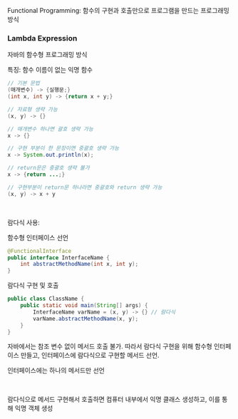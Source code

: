 Functional Programming: 함수의 구현과 호출만으로 프로그램을 만드는 프로그래밍 방식

### Lambda Expression

자바의 함수형 프로그래밍 방식

특징: 함수 이름이 없는 익명 함수

```java
// 기본 문법
(매개변수) -> {실행문;}
(int x, int y) -> {return x + y;}

// 자료형 생략 가능
(x, y) -> {}

// 매개변수 하나면 괄호 생략 가능
x -> {}

// 구현 부분이 한 문장이면 중괄호 생략 가능
x -> System.out.println(x);

// return문은 중괄호 생략 불가
x -> {return ...;}

// 구현부분이 return문 하나라면 중괄호와 return 생략 가능
(x, y) -> x + y
```

<br/>

람다식 사용:

함수형 인터페이스 선언
```java
@FunctionalInterface
public interface InterfaceName {
    int abstractMethodName(int x, int y);
}
```

람다식 구현 및 호출
```java
public class ClassName {
    public static void main(String[] args) {
        InterfaceName varName = (x, y) -> {} // 람다식
        varName.abstractMethodName(x, y);
    }
}
```

자바에서는 참조 변수 없이 메서드 호출 불가. 따라서 람다식 구현을 위해 함수형 인터페이스 만들고, 인터페이스에 람다식으로 구현할 메서드 선언.

인터페이스에는 하나의 메서드만 선언

<br/>

람다식으로 메서드 구현해서 호출하면 컴퓨터 내부에서 익명 클래스 생성하고, 이를 통해 익명 객체 생성